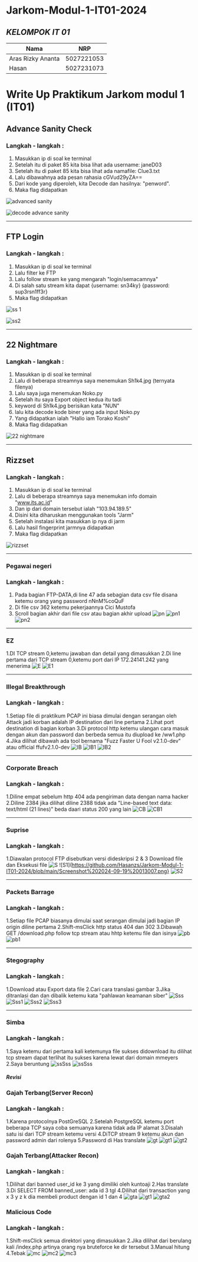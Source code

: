 # Jarkom-Modul-1-IT01-2024


## ***KELOMPOK IT 01***
| Nama      | NRP         |
  |-----------|-------------|
  | Aras Rizky Ananta| 5027221053   |
  | Hasan | 5027231073  |  
  


#  Write Up Praktikum Jarkom modul 1 (IT01)




## Advance Sanity Check

### Langkah - langkah :
1. Masukkan ip di soal ke terminal
2. Setelah itu di paket 85 kita bisa lihat ada username: janeD03
3. Setelah itu di paket 85 kita bisa lihat ada namafile: Clue3.txt
4. Lalu dibawahnya ada pesan rahasia cGVud29yZA==
5. Dari kode yang diperoleh, kita Decode dan hasilnya: "penword".
6. Maka flag didapatkan

   
![advanced sanity](https://github.com/user-attachments/assets/e8611e92-7406-448a-b708-93d2df11d5bb)


![decode advance sanity](https://github.com/user-attachments/assets/54ca6d6e-1d67-44a4-8df0-032144a3a262)



<hr>

## FTP Login

### Langkah - langkah :
1. Masukkan ip di soal ke terminal
2. Lalu filter ke FTP
3. Lalu follow stream ke yang mengarah "login/semacamnya"
4. Di salah satu stream kita dapat {username: sn34ky} {password: sup3rsn1ff3r}
5. Maka flag didapatkan


![ss 1](https://github.com/user-attachments/assets/847b50e7-98e0-4790-974a-c2d27677fb76)


![ss2](https://github.com/user-attachments/assets/fa45d715-b5bc-4a60-b96c-a0b6c9daa729)


<hr>

## 22 Nightmare
### Langkah - langkah :
1. Masukkan ip di soal ke terminal
2. Lalu di beberapa streamnya saya menemukan Sh1k4.jpg (ternyata filenya)
3. Lalu saya juga menemukan Noko.py
4. Setelah itu saya Export object kedua itu tadi
5. keyword di Sh1k4.jpg berisikan kata "NUN"
6. lalu kita decode kode biner yang ada input Noko.py
7. Yang didapatkan ialah "Hallo iam Torako Koshi"
8. Maka flag didapatkan
   
![22 nightmare](https://github.com/user-attachments/assets/05fe8b8a-8394-4c61-b8ed-719e85955d00)

<hr>

## Rizzset
### Langkah - langkah :
1. Masukkan ip di soal ke terminal
2. Lalu di beberapa streamnya saya menemukan info domain "www.its.ac.id"
3. Dan ip dari domain tersebut ialah "103.94.189.5"
4. Disini kita diharuskan menggunakan tools "Jarm"
5. Setelah instalasi kita masukkan ip nya di jarm
6. Lalu hasil fingerprint jarmnya didapatkan
7. Maka flag didapatkan

   
![rizzset](https://github.com/user-attachments/assets/bb7fb349-54d8-49dd-a4e6-3182345ecadd)


<hr>


### Pegawai negeri
### Langkah - langkah :
1. Pada bagian FTP-DATA,di line 47 ada sebagian data csv file disana ketemu orang yang password nNnM%coQuF
2. Di file csv 362 ketemu pekerjaannya Cici Mustofa
3. Scroll bagian akhir dari file csv atau bagian akhir upload
![pn](https://github.com/Hasanzs/Jarkom-Modul-1-IT01-2024/blob/main/Screenshot%202024-09-19%20010030.png)
![pn1](https://github.com/Hasanzs/Jarkom-Modul-1-IT01-2024/blob/main/Screenshot%202024-09-19%20010059.png)
![pn2](https://github.com/Hasanzs/Jarkom-Modul-1-IT01-2024/blob/main/Screenshot%202024-09-19%20010118.png)


<hr>


### EZ
1.DI TCP stream 0,ketemu jawaban dan detail yang dimasukkan
2.Di line pertama dari TCP stream 0,ketemu port dari IP 172.24141.242 yang menerima
![E](https://github.com/Hasanzs/Jarkom-Modul-1-IT01-2024/blob/main/Screenshot%202024-09-19%20010214.png)
![E1](https://github.com/Hasanzs/Jarkom-Modul-1-IT01-2024/blob/main/Screenshot%202024-09-19%20010303.png)


<hr>


### Illegal Breakthrough
### Langkah - langkah :
1.Setiap file di praktikum PCAP ini biasa dimulai dengan serangan oleh Attack jadi korban adalah IP destination dari line pertama
2.Lihat port destination di bagian korban 
3.Di protocol http ketemu ulangan cara masuk dengan akun dan password dan berbeda semua itu diupload ke /ww1.php
4.Jika dilihat dibawah ada tool bernama "Fuzz Faster U Fool v2.1.0-dev" atau official ffufv2.1.0-dev
![IB](https://github.com/Hasanzs/Jarkom-Modul-1-IT01-2024/blob/main/Screenshot%202024-09-19%20010754.png)
![IB1](https://github.com/Hasanzs/Jarkom-Modul-1-IT01-2024/blob/main/Screenshot%202024-09-19%20012202.png)
![IB2](https://github.com/Hasanzs/Jarkom-Modul-1-IT01-2024/blob/main/Screenshot%202024-09-19%20012623.png)


<hr>


### Corporate Breach
### Langkah - langkah :
1.Diline empat sebelum http 404 ada pengiriman data dengan nama hacker
2.Diline 2384 jika dilihat diline 2388 tidak ada "Line-based text data: text/html (21 lines)" beda daari status 200 yang lain
![CB](https://github.com/Hasanzs/Jarkom-Modul-1-IT01-2024/blob/main/Screenshot%202024-09-19%20012732.png)
![CB1](https://github.com/Hasanzs/Jarkom-Modul-1-IT01-2024/blob/main/Screenshot%202024-09-19%20214954.png)


<hr>


### Suprise
### Langkah - langkah :
1.Diawalan protocol FTP disebutkan versi dideskripsi
2 & 3 Download file dan Eksekusi file
![S](https://github.com/Hasanzs/Jarkom-Modul-1-IT01-2024/blob/main/Screenshot%202024-09-19%20012935.png)
![S1](https://github.com/Hasanzs/Jarkom-Modul-1-IT01-2024/blob/main/Screenshot%202024-09-19%20013007.png}
![S2](https://github.com/Hasanzs/Jarkom-Modul-1-IT01-2024/blob/main/Screenshot%202024-09-19%20013405.png)


<hr>


### Packets Barrage
### Langkah - langkah :
1.Setiap file PCAP biasanya dimulai saat serangan dimulai jadi bagian IP origin diline pertama
2.Shift-msClick http status 404 dan 302
3.Dibawah GET /download.php follow tcp stream atau hhtp ketemu file dan isinya
![pb](https://github.com/Hasanzs/Jarkom-Modul-1-IT01-2024/blob/main/Screenshot%202024-09-19%20013457.png)
![pb1](https://github.com/Hasanzs/Jarkom-Modul-1-IT01-2024/blob/main/Screenshot%202024-09-19%20013543.png)


<hr>


### Stegography
### Langkah - langkah :
1.Download atau Export data file
2.Cari cara translasi gambar
3.Jika ditranlasi dan dan dibalik ketemu kata "pahlawan keamanan siber"
![Sss](https://github.com/Hasanzs/Jarkom-Modul-1-IT01-2024/blob/main/Screenshot%202024-09-19%20013633.png)
![Sss1](https://github.com/Hasanzs/Jarkom-Modul-1-IT01-2024/blob/main/Screenshot%202024-09-19%20013831.png)
![Sss2](https://github.com/Hasanzs/Jarkom-Modul-1-IT01-2024/blob/main/Screenshot%202024-09-19%20013842.png)
![Sss3](https://github.com/Hasanzs/Jarkom-Modul-1-IT01-2024/blob/main/Screenshot%202024-09-19%20013855.png)


<hr>


### Simba
### Langkah - langkah :
1.Saya ketemu dari pertama kali ketemunya file sukses didownload itu dilihat tcp stream dapat terlihat itu sukses karena lewat dari domain mmeyers
2.Saya beruntung
![ssSss](https://github.com/Hasanzs/Jarkom-Modul-1-IT01-2024/blob/main/Screenshot%202024-09-19%20140842.png)
![ssSss](https://github.com/Hasanzs/Jarkom-Modul-1-IT01-2024/blob/main/Screenshot%202024-09-20%20212030.png)


##### Revisi


### Gajah Terbang(Server Recon)
### Langkah - langkah :
1.Karena protocolnya PostGreSQL
2.Setelah PostgreSQL ketemu port beberapa TCP saya coba semuanya karena tidak ada IP alamat
3.Disalah satu isi dari TCP stream ketemu versi
4.DiTCP stream 9 ketemu akun dan password admin dari rolenya
5.Password di Has translate
![gt](https://github.com/Hasanzs/Jarkom-Modul-1-IT01-2024/blob/main/Screenshot%202024-09-20%20190204.png)
![gt1](https://github.com/Hasanzs/Jarkom-Modul-1-IT01-2024/blob/main/Screenshot%202024-09-20%20190244.png)
![gt2](https://github.com/Hasanzs/Jarkom-Modul-1-IT01-2024/blob/main/Screenshot%202024-09-20%20190656.png)

### Gajah Terbang(Attacker Recon)
### Langkah - langkah :
1.Dilihat dari banned user_id ke 3 yang dimiliki oleh kuntoaji
2.Has translate
3.Di SELECT FROM banned_user: ada id 3 tgl
4.Dilihat dari transaction yang x 3 y z k dia membeli product dengan id 1 dan 4
![gta](https://github.com/Hasanzs/Jarkom-Modul-1-IT01-2024/blob/main/Screenshot%202024-09-20%20204958.png)
![gt1](https://github.com/Hasanzs/Jarkom-Modul-1-IT01-2024/blob/main/Screenshot%202024-09-20%20190244.png)
![gta2](https://github.com/Hasanzs/Jarkom-Modul-1-IT01-2024/blob/main/Screenshot%202024-09-20%20200506.png)

### Malicious Code
### Langkah - langkah :
1.Shift-msClick semua direktori yang dimasukkan
2.Jika dilihat dari berulang kali /index.php artinya orang nya bruteforce ke dir tersebut
3.Manual hitung 
4.Tebak
![mc](https://github.com/Hasanzs/Jarkom-Modul-1-IT01-2024/blob/main/Screenshot%202024-09-20%20214018.png)
![mc2](https://github.com/Hasanzs/Jarkom-Modul-1-IT01-2024/blob/main/Screenshot%202024-09-20%20191935.png)
![mc3](https://github.com/Hasanzs/Jarkom-Modul-1-IT01-2024/blob/main/Screenshot%202024-09-20%20193049.png)

###
